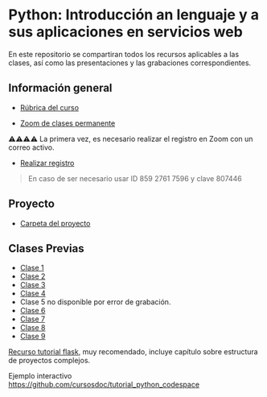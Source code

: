 # Python: Introducción an lenguaje y a sus aplicaciones en servicios web

En este repositorio se compartiran todos los recursos aplicables a las clases, así como las presentaciones y las grabaciones correspondientes.


## Información general

- [Rúbrica del curso](./documento-plan-curso.pdf)

- [Zoom de clases permanente](https://us06web.zoom.us/s/85927617596?pwd=WE90SXpLS2tCbXUyRUpGS0tXZTRiUT09)

⚠️⚠️⚠️⚠️
La primera vez, es necesario realizar el registro en Zoom con un correo activo.

- [Realizar registro](https://us06web.zoom.us/meeting/register/tZEkde6urzwvE9IPITMQzaOs3W39TLgn6oeX)

> En caso de ser necesario usar ID 859 2761 7596 y clave 807446

## Proyecto

- [Carpeta del proyecto](./proyecto)

## Clases Previas

- [Clase 1](https://us06web.zoom.us/rec/share/MxHDbpPvlBYqoSq_PWHEy4AYrX-kbFTluIC8X2mx_W7mktZ4zkmZjQPNQEHE10Uj.LPw7BjoCGNwWVb6i)
- [Clase 2](https://us06web.zoom.us/rec/share/3SZ5--fz_jCOl2Gv9lLA5fEwbYEl64mWn6yEizDaCuugC44eTKDy57RExj65F9c2.5_udnyOrIIPRoN8U)
- [Clase 3](https://us06web.zoom.us/rec/share/BnMjDkHWn_QnYh1hkmEzx81Rxmf-yqUiAPaNNaSuXbNtpeJkpobENcRLKesvs3xQ.hDAIG2ob_03bK88v)
- [Clase 4](https://us06web.zoom.us/rec/share/93VADdEJuDdvKj5Hdiwgm9AxM4_eFqnKwxh7GhMHlM87vpiaxI9qLYCLXXr0EMw4.HkKeq7sQelL9rsw-)
- Clase 5 no disponible por error de grabación.
- [Clase 6](https://us06web.zoom.us/rec/share/e8GzoeHgH70oNDoW2-xJPvbF61oDjubK9RBDW9VVclAliWpKSun2WJccXXGcyJcY.WkT00RXaun5O9sNH)
- [Clase 7](https://us06web.zoom.us/rec/share/y48Jw-SZ0Yb20tz1kRDIrL6QhWDeQ44lUB_23QEItDq2oKmpaI5pBuQ5SJuSsuCM.9vHPoD0KjzUB_bEZ)
- [Clase 8](https://us06web.zoom.us/rec/share/7EpYOWidiDlv2YAncsQzdxul3maGCFpGVAhh6pTAkbY7fuKaaXbD6FHj8tq_Q4Y.XFcRzHrC1KOO2e84)
- [Clase 9]()

[Recurso tutorial flask](https://blog.miguelgrinberg.com/post/the-flask-mega-tutorial-part-xv-a-better-application-structure), muy recomendado, incluye capítulo sobre estructura de proyectos complejos.

Ejemplo interactivo https://github.com/cursosdoc/tutorial_python_codespace

